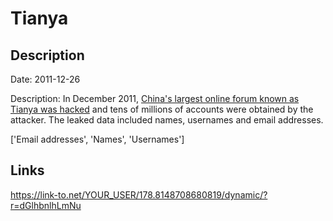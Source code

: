 # Tianya

## Description

Date: 2011-12-26

Description:
In December 2011, <a href="http://thehackernews.com/2011/12/tianya-chinas-biggest-online-forum-40.html" target="_blank" rel="noopener">China's largest online forum known as Tianya was hacked</a> and tens of millions of accounts were obtained by the attacker. The leaked data included names, usernames and email addresses.


['Email addresses', 'Names', 'Usernames']

## Links

https://link-to.net/YOUR_USER/178.8148708680819/dynamic/?r=dGlhbnlhLmNu